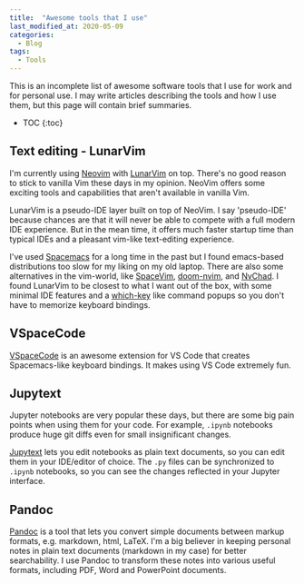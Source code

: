```yaml
---
title:  "Awesome tools that I use"
last_modified_at: 2020-05-09
categories:
  - Blog
tags:
  - Tools
---
```


This is an incomplete list of awesome software tools that I use for work and for personal use.
I may write articles describing the tools and how I use them, but this page will contain brief summaries.

* TOC
{:toc}



## Text editing - LunarVim
I'm currently using [Neovim](https://neovim.io/) with [LunarVim](https://github.com/LunarVim/LunarVim) on top. 
There's no good reason to stick to vanilla Vim these days in my opinion.
NeoVim offers some exciting tools and capabilities that aren't available in vanilla Vim.

LunarVim is a pseudo-IDE layer built on top of NeoVim.
I say 'pseudo-IDE' because chances are that it will never be able to compete with a full modern IDE experience.
But in the mean time, it offers much faster startup time than typical IDEs and a pleasant vim-like text-editing experience.

I've used [Spacemacs](https://www.spacemacs.org/) for a long time in the past but I found emacs-based distributions too slow for my liking on my old laptop.
There are also some alternatives in the vim-world, like [SpaceVim](https://spacevim.org/), [doom-nvim](https://github.com/NTBBloodbath/doom-nvim/), and [NvChad](https://github.com/NvChad/NvChad).
I found LunarVim to be closest to what I want out of the box, with some minimal IDE features and a [which-key](https://github.com/justbur/emacs-which-key) like command popups so you don't have to memorize keyboard bindings.

## VSpaceCode
[VSpaceCode](https://vspacecode.github.io/) is an awesome extension for VS Code that creates Spacemacs-like keyboard bindings.
It makes using VS Code extremely fun.

## Jupytext
Jupyter notebooks are very popular these days, but there are some big pain points when using them for your code.
For example, `.ipynb` notebooks produce huge git diffs even for small insignificant changes.

[Jupytext](https://jupytext.readthedocs.io/en/latest/index.html) lets you edit notebooks as plain text documents, so you can edit them in your IDE/editor of choice.
The `.py` files can be synchronized to `.ipynb` notebooks, so you can see the changes reflected in your Jupyter interface.

## Pandoc
[Pandoc](https://pandoc.org/) is a tool that lets you convert simple documents between markup formats, e.g. markdown, html, LaTeX.
I'm a big believer in keeping personal notes in plain text documents (markdown in my case) for better searchability.
I use Pandoc to transform these notes into various useful formats, including PDF, Word and PowerPoint documents.